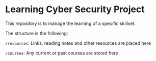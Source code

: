 # Learning Cyber Security Project
      
This repository is to manage the learning of a specific skillset.

The structure is the following:

`/resources`: Links, reading notes and other resources are placed here

`/courses`: Any current or past courses are stored here